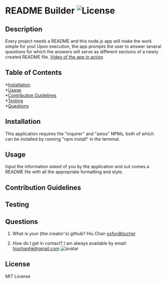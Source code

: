 
# README Builder  ![License](<https://img.shields.io/badge/license-MIT License-green>)

## Description
Every project needs a README and this node.js app will make the work simple for you! Upon execution, the app prompts the user to answer several questions for which the answers will serve as different sections of a newly created README file.
[Video of the app in action](https://drive.google.com/file/d/1OM2Dd-CsvO0KUV87x0POlKdp520K2Zwb/view)

## Table of Contents
*[Installation](#Installation)  
*[Usage](#Usage)  
*[Contribution Guidelines](#Contribution&nbsp;Guidelines)  
*[Testing](#Testing)  
*[Questions](#Questions)  

## Installation
This application requires the "inquirer" and "axios" NPMs, both of which can be installed by running "npm install" in the terminal.

## Usage
Input the information asked of you by the application and out comes a README file with all the appropriate formatting and style.

## Contribution Guidelines


## Testing


## Questions
1. What is your (the creator's) github?
Hiu Chan
[oxfordblucher](https://github.com/oxfordblucher "oxfordblucher")

2. How do I get in contact?
I am always available by email: hiuchanhk@gmail.com
![avatar](https://avatars1.githubusercontent.com/u/69690385?v=4)

## License
MIT License
